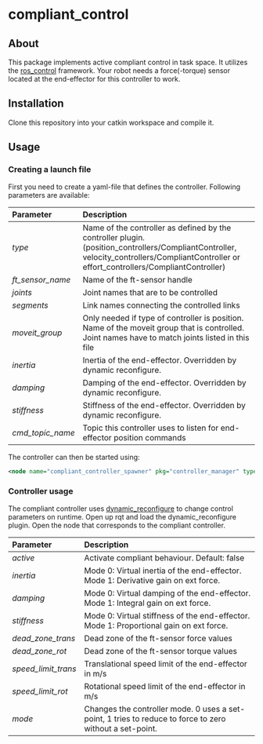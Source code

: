 # compliant_control

## About
This package implements active compliant control in task space. It utilizes the [ros_control](http://wiki.ros.org/ros_control) framework.
Your robot needs a force(-torque) sensor located at the end-effector for this controller to work.

## Installation
Clone this repository into your catkin workspace and compile it.

## Usage

### Creating a launch file

First you need to create a yaml-file that defines the controller. Following parameters are available:

| Parameter | Description |
|:----|:----|
| *type* | Name of the controller as defined by the controller plugin.(position_controllers/CompliantController, velocity_controllers/CompliantController or effort_controllers/CompliantController) |
| *ft_sensor_name* | Name of the ft-sensor handle |
| *joints* | Joint names that are to be controlled |
| *segments* | Link names connecting the controlled links |
| *moveit_group* | Only needed if type of controller is position. Name of the moveit group that is controlled. Joint names have to match joints listed in this file |
| *inertia* | Inertia of the end-effector. Overridden by dynamic reconfigure. |
| *damping* | Damping of the end-effector. Overridden by dynamic reconfigure. |
| *stiffness* | Stiffness of the end-effector. Overridden by dynamic reconfigure. |
| *cmd_topic_name* | Topic this controller uses to listen for end-effector position commands |


The controller can then be started using: 

```xml
<node name="compliant_controller_spawner" pkg="controller_manager" type="spawner" respawn="false" output="screen" args="[Controller name]" />
```

### Controller usage

The compliant controller uses [dynamic_reconfigure](http://wiki.ros.org/dynamic_reconfigure) to change control parameters on runtime.
Open up rqt and load the dynamic_reconfigure plugin. Open the node that corresponds to the compliant controller.

| Parameter | Description |
|:----|:----|
| *active* | Activate compliant behaviour. Default: false |
| *inertia* | Mode 0: Virtual inertia of the end-effector. Mode 1: Derivative gain on ext force. |
| *damping* | Mode 0: Virtual damping of the end-effector. Mode 1: Integral gain on ext force. |
| *stiffness* | Mode 0: Virtual stiffness of the end-effector. Mode 1: Proportional gain on ext force. |
| *dead_zone_trans* | Dead zone of the ft-sensor force values |
| *dead_zone_rot* | Dead zone of the ft-sensor torque values |
| *speed_limit_trans* | Translational speed limit of the end-effector in m/s |
| *speed_limit_rot* | Rotational speed limit of the end-effector in m/s |
| *mode* | Changes the controller mode. 0 uses a set-point, 1 tries to reduce to force to zero without a set-point. |


